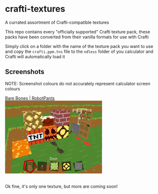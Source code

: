 # crafti-textures
A currated assortment of Crafti-compatible textures

This repo contains every "officially supported" Crafti texture pack, these packs have been converted from their vanilla formats for use with Crafti


Simply click on a folder with the name of the texture pack you want to use and copy the `crafti.ppm.tns` file to the `ndless` folder of you calculator and Crafti will automatically load it


## Screenshots
NOTE: Screenshot colours do not accurately represent calculator screen colours  

[Bare Bones | RobotPants](./Bare%20Bones)  
![screenshot](./Bare%20Bones/screenshot.png)

<br>
Ok fine, it's only one texture, but more are coming soon!
